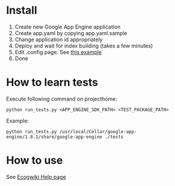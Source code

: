 # Install

1.   Create new Google App Engine application
2.   Create app.yaml by copying app.yaml.sample
3.   Change application id appropriately
4.   Deploy and wait for index building (takes a few minutes)
5.   Edit .config page. See [this example](http://www.ecogwiki.com/.config?_type=rawbody)
6.   Done


# How to learn tests

Execute following command on projecthome:

    python run_tests.py <APP_ENGINE_SDK_PATH> <TEST_PACKAGE_PATH>

Example:

    python run_tests.py /usr/local/Cellar/google-app-engine/1.8.1/share/google-app-engine ./tests


# How to use

See [Ecogwiki Help page](http://www.ecogwiki.com/Help)
